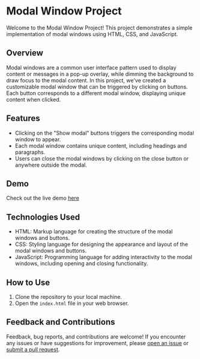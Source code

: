 
# Modal Window Project

Welcome to the Modal Window Project! This project demonstrates a simple implementation of modal windows using HTML, CSS, and JavaScript.

## Overview

Modal windows are a common user interface pattern used to display content or messages in a pop-up overlay, while dimming the background to draw focus to the modal content. In this project, we've created a customizable modal window that can be triggered by clicking on buttons. Each button corresponds to a different modal window, displaying unique content when clicked.

## Features

- Clicking on the "Show modal" buttons triggers the corresponding modal window to appear.
- Each modal window contains unique content, including headings and paragraphs.
- Users can close the modal windows by clicking on the close button or anywhere outside the modal.

## Demo

Check out the live demo [here](pratikpaudel.github.io/responsive-modal-dialog/index.html)

## Technologies Used

- HTML: Markup language for creating the structure of the modal windows and buttons.
- CSS: Styling language for designing the appearance and layout of the modal windows and buttons.
- JavaScript: Programming language for adding interactivity to the modal windows, including opening and closing functionality.

## How to Use

1. Clone the repository to your local machine.
2. Open the `index.html` file in your web browser.

## Feedback and Contributions

Feedback, bug reports, and contributions are welcome! If you encounter any issues or have suggestions for improvement, please [open an issue](https://github.com/yourusername/modal-window-project/issues) or [submit a pull request](https://github.com/yourusername/modal-window-project/pulls).
